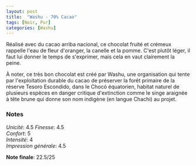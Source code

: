 ```yaml
---
layout: post
title:  "Washu - 70% Cacao"
tags: [Noir, Pur] 
categories: [Washu]
---
```



Réalisé avec du cacao arriba nacional, ce chocolat fruité et crémeux rappelle l'eau de fleur d'oranger, la canelle et la pomme. C'est plutôt léger, il faut lui donner le temps de s'exprimer, mais cela en vaut clairement la peine.

À noter, ce très bon chocolat est créé par Washu, une organisation qui tente par l'exploitation durable du cacao de préserver la forêt primaire de la réserve Tesoro Escondido, dans le Chocó équatorien, habitat naturel de plusieurs espèces en danger critique d'extinction comme le singe araignée à tête brune qui donne son nom indigène (en langue Chachi) au projet.   


### Notes

_Unicité_: 4.5 
_Finesse_: 4.5  
_Confort_: 5  
_Intensité_: 4  
_Impression générale_: 4.5

**Note finale**: 22.5/25